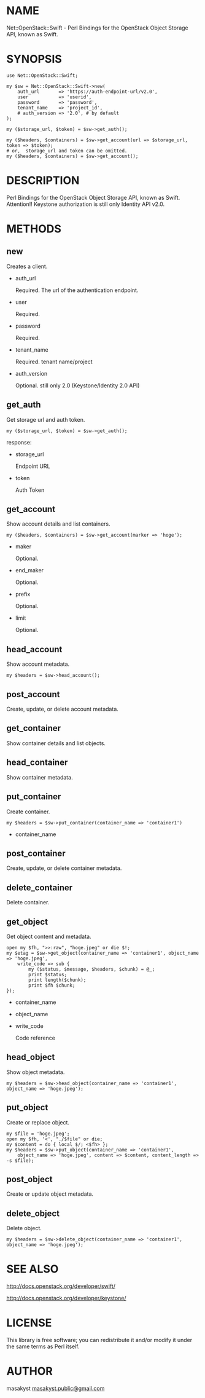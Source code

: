 # NAME

Net::OpenStack::Swift - Perl Bindings for the OpenStack Object Storage API, known as Swift.

# SYNOPSIS

    use Net::OpenStack::Swift;

    my $sw = Net::OpenStack::Swift->new(
        auth_url       => 'https://auth-endpoint-url/v2.0',
        user           => 'userid',
        password       => 'password',
        tenant_name    => 'project_id',
        # auth_version => '2.0', # by default
    );

    my ($storage_url, $token) = $sw->get_auth();

    my ($headers, $containers) = $sw->get_account(url => $storage_url, token => $token);
    # or,  storage_url and token can be omitted.
    my ($headers, $containers) = $sw->get_account();

# DESCRIPTION

Perl Bindings for the OpenStack Object Storage API, known as Swift.
Attention!! Keystone authorization is still only Identity API v2.0.

# METHODS

## new

Creates a client.

- auth\_url

    Required. The url of the authentication endpoint.

- user

    Required.

- password

    Required.

- tenant\_name

    Required.
    tenant name/project

- auth\_version

    Optional.
    still only 2.0 (Keystone/Identity 2.0 API)

## get\_auth

Get storage url and auth token.

    my ($storage_url, $token) = $sw->get_auth();

response: 

- storage\_url

    Endpoint URL

- token

    Auth Token

## get\_account

Show account details and list containers.

    my ($headers, $containers) = $sw->get_account(marker => 'hoge');

- maker

    Optional.

- end\_maker

    Optional.

- prefix

    Optional.

- limit

    Optional.

## head\_account

Show account metadata.

    my $headers = $sw->head_account();

## post\_account

Create, update, or delete account metadata.

## get\_container

Show container details and list objects.

## head\_container

Show container metadata.

## put\_container

Create container.

    my $headers = $sw->put_container(container_name => 'container1')

- container\_name

## post\_container

Create, update, or delete container metadata.

## delete\_container

Delete container.

## get\_object

Get object content and metadata.

    open my $fh, ">>:raw", "hoge.jpeg" or die $!; 
    my $etag = $sw->get_object(container_name => 'container1', object_name => 'hoge.jpeg', 
        write_code => sub {
            my ($status, $message, $headers, $chunk) = @_; 
            print $status;
            print length($chunk);
            print $fh $chunk;
    });

- container\_name
- object\_name
- write\_code

    Code reference

## head\_object

Show object metadata.

    my $headers = $sw->head_object(container_name => 'container1', object_name => 'hoge.jpeg');

## put\_object

Create or replace object.

    my $file = 'hoge.jpeg';
    open my $fh, '<', "./$file" or die;
    my $content = do { local $/; <$fh> };
    my $headers = $sw->put_object(container_name => 'container1', 
        object_name => 'hoge.jpeg', content => $content, content_length => -s $file);

## post\_object

Create or update object metadata.

## delete\_object

Delete object.

    my $headers = $sw->delete_object(container_name => 'container1', object_name => 'hoge.jpeg');

# SEE ALSO

http://docs.openstack.org/developer/swift/

http://docs.openstack.org/developer/keystone/

# LICENSE

This library is free software; you can redistribute it and/or modify
it under the same terms as Perl itself.

# AUTHOR

masakyst <masakyst.public@gmail.com>

